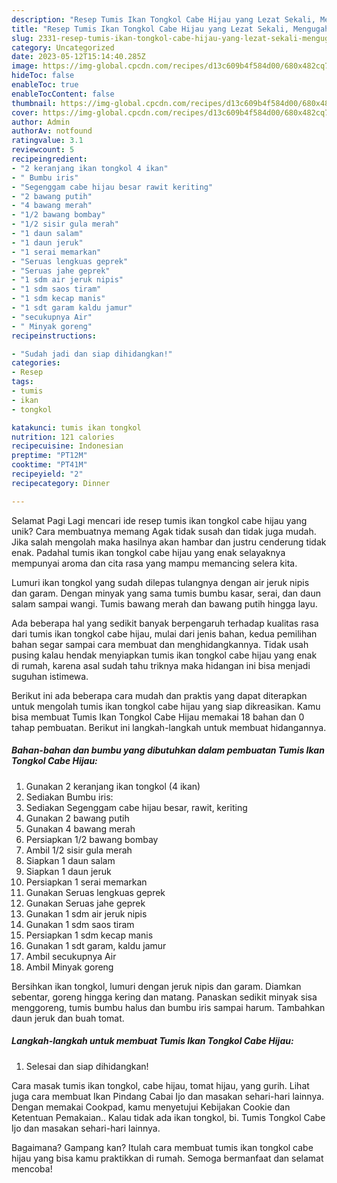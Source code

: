 ```yaml
---
description: "Resep Tumis Ikan Tongkol Cabe Hijau yang Lezat Sekali, Mengugah Selera"
title: "Resep Tumis Ikan Tongkol Cabe Hijau yang Lezat Sekali, Mengugah Selera"
slug: 2331-resep-tumis-ikan-tongkol-cabe-hijau-yang-lezat-sekali-mengugah-selera
category: Uncategorized
date: 2023-05-12T15:14:40.285Z
image: https://img-global.cpcdn.com/recipes/d13c609b4f584d00/680x482cq70/tumis-ikan-tongkol-cabe-hijau-foto-resep-utama.jpg
hideToc: false
enableToc: true
enableTocContent: false
thumbnail: https://img-global.cpcdn.com/recipes/d13c609b4f584d00/680x482cq70/tumis-ikan-tongkol-cabe-hijau-foto-resep-utama.jpg
cover: https://img-global.cpcdn.com/recipes/d13c609b4f584d00/680x482cq70/tumis-ikan-tongkol-cabe-hijau-foto-resep-utama.jpg
author: Admin
authorAv: notfound
ratingvalue: 3.1
reviewcount: 5
recipeingredient:
- "2 keranjang ikan tongkol 4 ikan"
- " Bumbu iris"
- "Segenggam cabe hijau besar rawit keriting"
- "2 bawang putih"
- "4 bawang merah"
- "1/2 bawang bombay"
- "1/2 sisir gula merah"
- "1 daun salam"
- "1 daun jeruk"
- "1 serai memarkan"
- "Seruas lengkuas geprek"
- "Seruas jahe geprek"
- "1 sdm air jeruk nipis"
- "1 sdm saos tiram"
- "1 sdm kecap manis"
- "1 sdt garam kaldu jamur"
- "secukupnya Air"
- " Minyak goreng"
recipeinstructions:

- "Sudah jadi dan siap dihidangkan!"
categories:
- Resep
tags:
- tumis
- ikan
- tongkol

katakunci: tumis ikan tongkol 
nutrition: 121 calories
recipecuisine: Indonesian
preptime: "PT12M"
cooktime: "PT41M"
recipeyield: "2"
recipecategory: Dinner

---
```



Selamat Pagi Lagi mencari ide resep tumis ikan tongkol cabe hijau yang unik? Cara membuatnya memang Agak tidak susah dan tidak juga mudah. Jika salah mengolah maka hasilnya akan hambar dan justru cenderung tidak enak. Padahal tumis ikan tongkol cabe hijau yang enak selayaknya mempunyai aroma dan cita rasa yang mampu memancing selera kita.


Lumuri ikan tongkol yang sudah dilepas tulangnya dengan air jeruk nipis dan garam. Dengan minyak yang sama tumis bumbu kasar, serai, dan daun salam sampai wangi. Tumis bawang merah dan bawang putih hingga layu.

Ada beberapa hal yang sedikit banyak berpengaruh terhadap kualitas rasa dari tumis ikan tongkol cabe hijau, mulai dari jenis bahan, kedua pemilihan bahan segar sampai cara membuat dan menghidangkannya. Tidak usah pusing kalau hendak menyiapkan tumis ikan tongkol cabe hijau yang enak di rumah, karena asal sudah tahu triknya maka hidangan ini bisa menjadi suguhan istimewa.


Berikut ini ada beberapa cara mudah dan praktis yang dapat diterapkan untuk mengolah tumis ikan tongkol cabe hijau yang siap dikreasikan. Kamu bisa membuat Tumis Ikan Tongkol Cabe Hijau memakai 18 bahan dan 0 tahap pembuatan. Berikut ini langkah-langkah untuk membuat hidangannya.

<!--inarticleads1-->

##### Bahan-bahan dan bumbu yang dibutuhkan dalam pembuatan Tumis Ikan Tongkol Cabe Hijau:

1. Gunakan 2 keranjang ikan tongkol (4 ikan)
1. Sediakan  Bumbu iris:
1. Sediakan Segenggam cabe hijau besar, rawit, keriting
1. Gunakan 2 bawang putih
1. Gunakan 4 bawang merah
1. Persiapkan 1/2 bawang bombay
1. Ambil 1/2 sisir gula merah
1. Siapkan 1 daun salam
1. Siapkan 1 daun jeruk
1. Persiapkan 1 serai memarkan
1. Gunakan Seruas lengkuas geprek
1. Gunakan Seruas jahe geprek
1. Gunakan 1 sdm air jeruk nipis
1. Gunakan 1 sdm saos tiram
1. Persiapkan 1 sdm kecap manis
1. Gunakan 1 sdt garam, kaldu jamur
1. Ambil secukupnya Air
1. Ambil  Minyak goreng


Bersihkan ikan tongkol, lumuri dengan jeruk nipis dan garam. Diamkan sebentar, goreng hingga kering dan matang. Panaskan sedikit minyak sisa menggoreng, tumis bumbu halus dan bumbu iris sampai harum. Tambahkan daun jeruk dan buah tomat. 

<!--inarticleads2-->

##### Langkah-langkah untuk membuat Tumis Ikan Tongkol Cabe Hijau:


1. Selesai dan siap dihidangkan!

Cara masak tumis ikan tongkol, cabe hijau, tomat hijau, yang gurih. Lihat juga cara membuat Ikan Pindang Cabai Ijo dan masakan sehari-hari lainnya. Dengan memakai Cookpad, kamu menyetujui Kebijakan Cookie dan Ketentuan Pemakaian.. Kalau tidak ada ikan tongkol, bi. Tumis Tongkol Cabe Ijo dan masakan sehari-hari lainnya. 

Bagaimana? Gampang kan? Itulah cara membuat tumis ikan tongkol cabe hijau yang bisa kamu praktikkan di rumah. Semoga bermanfaat dan selamat mencoba!
